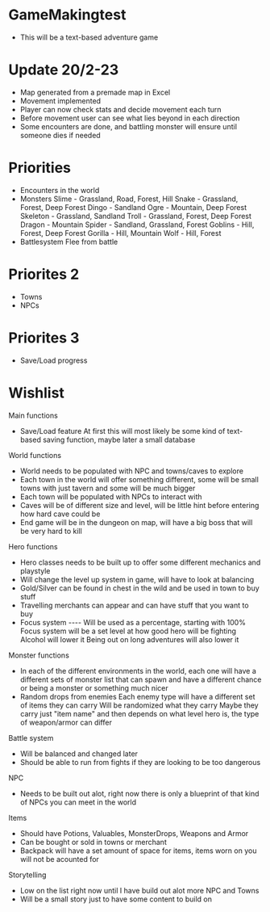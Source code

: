 # GameMakingtest

- This will be a text-based adventure game


# Update 20/2-23
- Map generated from a premade map in Excel
- Movement implemented
- Player can now check stats and decide movement each turn
- Before movement user can see what lies beyond in each direction
- Some encounters are done, and battling monster will ensure until someone dies if needed


# Priorities
- Encounters in the world
- Monsters
  Slime - Grassland, Road, Forest, Hill
  Snake - Grassland, Forest, Deep Forest
  Dingo - Sandland
  Ogre - Mountain, Deep Forest
  Skeleton - Grassland, Sandland
  Troll - Grassland, Forest, Deep Forest
  Dragon - Mountain
  Spider - Sandland, Grassland, Forest
  Goblins - Hill, Forest, Deep Forest
  Gorilla - Hill, Mountain
  Wolf - Hill, Forest
- Battlesystem
  Flee from battle

# Priorites 2
- Towns
- NPCs

# Priorites 3
- Save/Load progress


# Wishlist
Main functions

- Save/Load feature
  At first this will most likely be some kind of text-based saving function, maybe later a small database


World functions

- World needs to be populated with NPC and towns/caves to explore
- Each town in the world will offer something different, some will be small towns with just tavern and some will be much bigger
- Each town will be populated with NPCs to interact with
- Caves will be of different size and level, will be little hint before entering how hard cave could be
- End game will be in the dungeon on map, will have a big boss that will be very hard to kill


Hero functions

- Hero classes needs to be built up to offer some different mechanics and playstyle
- Will change the level up system in game, will have to look at balancing
- Gold/Silver can be found in chest in the wild and be used in town to buy stuff
- Travelling merchants can appear and can have stuff that you want to buy
- Focus system ---- Will be used as a percentage, starting with 100%
  Focus system will be a set level at how good hero will be fighting
  Alcohol will lower it
  Being out on long adventures will also lower it


Monster functions

- In each of the different environments in the world, each one will have a different sets of monster list that can spawn and have a different
  chance or being a monster or something much nicer
- Random drops from enemies
  Each enemy type will have a different set of items they can carry
  Will be randomized what they carry
  Maybe they carry just "item name" and then depends on what level hero is, the type of weapon/armor can differ
  

Battle system

- Will be balanced and changed later
- Should be able to run from fights if they are looking to be too dangerous


NPC

- Needs to be built out alot, right now there is only a blueprint of that kind of NPCs you can meet in the world


Items 

- Should have Potions, Valuables, MonsterDrops, Weapons and Armor
- Can be bought or sold in towns or merchant
- Backpack will have a set amount of space for items, items worn on you will not be acounted for


Storytelling

- Low on the list right now until I have build out alot more NPC and Towns
- Will be a small story just to have some content to build on
